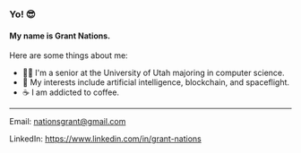 ### Yo! 😎

#### My name is Grant Nations.

Here are some things about me:

- 👨‍🎓 I'm a senior at the University of Utah majoring in computer science.
- 🚀 My interests include artificial intelligence, blockchain, and spaceflight.
- ☕ I am addicted to coffee.


---


Email: <nationsgrant@gmail.com>

LinkedIn: https://www.linkedin.com/in/grant-nations
